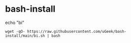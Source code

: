 # bash-install


echo "bi"


```
wget -qO- https://raw.githubusercontent.com/uGeek/bash-install/main/bi.sh | bash
```
